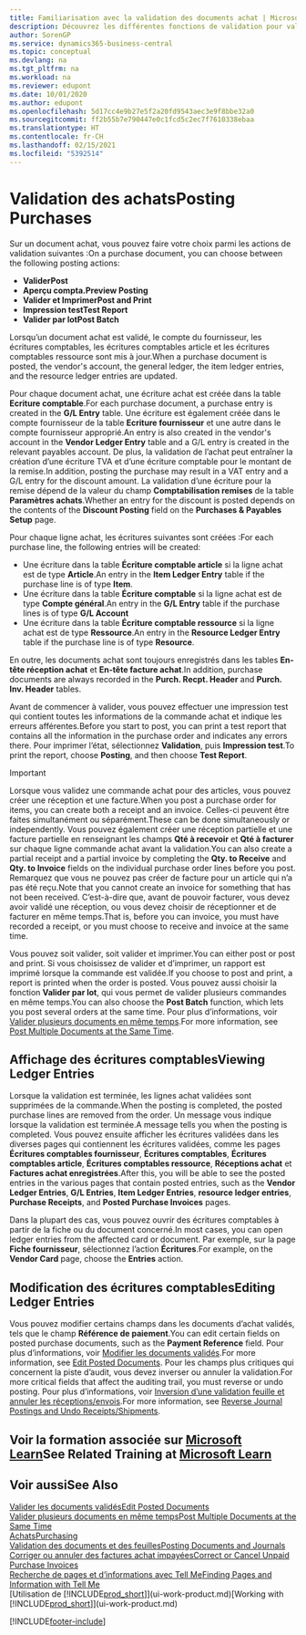 ```yaml
---
title: Familiarisation avec la validation des documents achat | Microsoft Docs
description: Découvrez les différentes fonctions de validation pour valider les documents achat et comment mettre à jour les documents validés.
author: SorenGP
ms.service: dynamics365-business-central
ms.topic: conceptual
ms.devlang: na
ms.tgt_pltfrm: na
ms.workload: na
ms.reviewer: edupont
ms.date: 10/01/2020
ms.author: edupont
ms.openlocfilehash: 5d17cc4e9b27e5f2a20fd9543aec3e9f8bbe32a0
ms.sourcegitcommit: ff2b55b7e790447e0c1fcd5c2ec7f7610338ebaa
ms.translationtype: HT
ms.contentlocale: fr-CH
ms.lasthandoff: 02/15/2021
ms.locfileid: "5392514"
---
```

# <a name="posting-purchases"></a><span data-ttu-id="51120-103">Validation des achats</span><span class="sxs-lookup"><span data-stu-id="51120-103">Posting Purchases</span></span>
<span data-ttu-id="51120-104">Sur un document achat, vous pouvez faire votre choix parmi les actions de validation suivantes :</span><span class="sxs-lookup"><span data-stu-id="51120-104">On a purchase document, you can choose between the following posting actions:</span></span>

* <span data-ttu-id="51120-105">**Valider**</span><span class="sxs-lookup"><span data-stu-id="51120-105">**Post**</span></span>
* <span data-ttu-id="51120-106">**Aperçu compta.**</span><span class="sxs-lookup"><span data-stu-id="51120-106">**Preview Posting**</span></span>
* <span data-ttu-id="51120-107">**Valider et Imprimer**</span><span class="sxs-lookup"><span data-stu-id="51120-107">**Post and Print**</span></span>
* <span data-ttu-id="51120-108">**Impression test**</span><span class="sxs-lookup"><span data-stu-id="51120-108">**Test Report**</span></span>
* <span data-ttu-id="51120-109">**Valider par lot**</span><span class="sxs-lookup"><span data-stu-id="51120-109">**Post Batch**</span></span>

<span data-ttu-id="51120-110">Lorsqu’un document achat est validé, le compte du fournisseur, les écritures comptables, les écritures comptables article et les écritures comptables ressource sont mis à jour.</span><span class="sxs-lookup"><span data-stu-id="51120-110">When a purchase document is posted, the vendor's account, the general ledger, the item ledger entries, and the resource ledger entries  are updated.</span></span>

<span data-ttu-id="51120-111">Pour chaque document achat, une écriture achat est créée dans la table **Ecriture comptable**.</span><span class="sxs-lookup"><span data-stu-id="51120-111">For each purchase document, a purchase entry is created in the **G/L Entry** table.</span></span> <span data-ttu-id="51120-112">Une écriture est également créée dans le compte fournisseur de la table **Ecriture fournisseur** et une autre dans le compte fournisseur approprié.</span><span class="sxs-lookup"><span data-stu-id="51120-112">An entry is also created in the vendor's account in the **Vendor Ledger Entry** table and a G/L entry is created in the relevant payables account.</span></span> <span data-ttu-id="51120-113">De plus, la validation de l’achat peut entraîner la création d’une écriture TVA et d’une écriture comptable pour le montant de la remise.</span><span class="sxs-lookup"><span data-stu-id="51120-113">In addition, posting the purchase may result in a VAT entry and a G/L entry for the discount amount.</span></span> <span data-ttu-id="51120-114">La validation d’une écriture pour la remise dépend de la valeur du champ **Comptabilisation remises** de la table **Paramètres achats**.</span><span class="sxs-lookup"><span data-stu-id="51120-114">Whether an entry for the discount is posted depends on the contents of the **Discount Posting** field on the **Purchases & Payables Setup** page.</span></span>

<span data-ttu-id="51120-115">Pour chaque ligne achat, les écritures suivantes sont créées :</span><span class="sxs-lookup"><span data-stu-id="51120-115">For each purchase line, the following entries will be created:</span></span>
- <span data-ttu-id="51120-116">Une écriture dans la table **Écriture comptable article** si la ligne achat est de type **Article**.</span><span class="sxs-lookup"><span data-stu-id="51120-116">An entry in the **Item Ledger Entry** table if the purchase line is of type **Item**.</span></span>
- <span data-ttu-id="51120-117">Une écriture dans la table **Écriture comptable** si la ligne achat est de type **Compte général**.</span><span class="sxs-lookup"><span data-stu-id="51120-117">An entry in the **G/L Entry** table if the purchase lines is of type **G/L Account**</span></span>
- <span data-ttu-id="51120-118">Une écriture dans la table **Écriture comptable ressource** si la ligne achat est de type **Ressource**.</span><span class="sxs-lookup"><span data-stu-id="51120-118">An entry in the **Resource Ledger Entry** table if the purchase line is of type **Resource**.</span></span>

<span data-ttu-id="51120-119">En outre, les documents achat sont toujours enregistrés dans les tables **En-tête réception achat** et **En-tête facture achat**.</span><span class="sxs-lookup"><span data-stu-id="51120-119">In addition, purchase documents are always recorded in the **Purch. Recpt. Header** and **Purch. Inv. Header** tables.</span></span>

<span data-ttu-id="51120-120">Avant de commencer à valider, vous pouvez effectuer une impression test qui contient toutes les informations de la commande achat et indique les erreurs afférentes.</span><span class="sxs-lookup"><span data-stu-id="51120-120">Before you start to post, you can print a test report that contains all the information in the purchase order and indicates any errors there.</span></span> <span data-ttu-id="51120-121">Pour imprimer l’état, sélectionnez **Validation**, puis **Impression test**.</span><span class="sxs-lookup"><span data-stu-id="51120-121">To print the report, choose **Posting**, and then choose **Test Report**.</span></span>

> [!IMPORTANT]  
>   <span data-ttu-id="51120-122">Lorsque vous validez une commande achat pour des articles, vous pouvez créer une réception et une facture.</span><span class="sxs-lookup"><span data-stu-id="51120-122">When you post a purchase order for items, you can create both a receipt and an invoice.</span></span> <span data-ttu-id="51120-123">Celles-ci peuvent être faites simultanément ou séparément.</span><span class="sxs-lookup"><span data-stu-id="51120-123">These can be done simultaneously or independently.</span></span> <span data-ttu-id="51120-124">Vous pouvez également créer une réception partielle et une facture partielle en renseignant les champs **Qté à recevoir** et **Qté à facturer** sur chaque ligne commande achat avant la validation.</span><span class="sxs-lookup"><span data-stu-id="51120-124">You can also create a partial receipt and a partial invoice by completing the **Qty. to Receive** and **Qty. to Invoice** fields on the individual purchase order lines before you post.</span></span> <span data-ttu-id="51120-125">Remarquez que vous ne pouvez pas créer de facture pour un article qui n’a pas été reçu.</span><span class="sxs-lookup"><span data-stu-id="51120-125">Note that you cannot create an invoice for something that has not been received.</span></span> <span data-ttu-id="51120-126">C’est-à-dire que, avant de pouvoir facturer, vous devez avoir validé une réception, ou vous devez choisir de réceptionner et de facturer en même temps.</span><span class="sxs-lookup"><span data-stu-id="51120-126">That is, before you can invoice, you must have recorded a receipt, or you must choose to receive and invoice at the same time.</span></span>

<span data-ttu-id="51120-127">Vous pouvez soit valider, soit valider et imprimer.</span><span class="sxs-lookup"><span data-stu-id="51120-127">You can either post or post and print.</span></span> <span data-ttu-id="51120-128">Si vous choisissez de valider et d’imprimer, un rapport est imprimé lorsque la commande est validée.</span><span class="sxs-lookup"><span data-stu-id="51120-128">If you choose to post and print, a report is printed when the order is posted.</span></span> <span data-ttu-id="51120-129">Vous pouvez aussi choisir la fonction **Valider par lot**, qui vous permet de valider plusieurs commandes en même temps.</span><span class="sxs-lookup"><span data-stu-id="51120-129">You can also choose the **Post Batch** function, which lets you post several orders at the same time.</span></span> <span data-ttu-id="51120-130">Pour plus d’informations, voir [Valider plusieurs documents en même temps](ui-batch-posting.md).</span><span class="sxs-lookup"><span data-stu-id="51120-130">For more information, see [Post Multiple Documents at the Same Time](ui-batch-posting.md).</span></span>

## <a name="viewing-ledger-entries"></a><span data-ttu-id="51120-131">Affichage des écritures comptables</span><span class="sxs-lookup"><span data-stu-id="51120-131">Viewing Ledger Entries</span></span>
<span data-ttu-id="51120-132">Lorsque la validation est terminée, les lignes achat validées sont supprimées de la commande.</span><span class="sxs-lookup"><span data-stu-id="51120-132">When the posting is completed, the posted purchase lines are removed from the order.</span></span> <span data-ttu-id="51120-133">Un message vous indique lorsque la validation est terminée.</span><span class="sxs-lookup"><span data-stu-id="51120-133">A message tells you when the posting is completed.</span></span> <span data-ttu-id="51120-134">Vous pouvez ensuite afficher les écritures validées dans les diverses pages qui contiennent les écritures validées, comme les pages **Écritures comptables fournisseur**, **Écritures comptables**, **Écritures comptables article**, **Écritures comptables ressource**, **Réceptions achat** et **Factures achat enregistrées**.</span><span class="sxs-lookup"><span data-stu-id="51120-134">After this, you will be able to see the posted entries in the various pages that contain posted entries, such as the **Vendor Ledger Entries**, **G/L Entries**, **Item Ledger Entries**, **resource ledger entries**, **Purchase Receipts**, and **Posted Purchase Invoices** pages.</span></span>

<span data-ttu-id="51120-135">Dans la plupart des cas, vous pouvez ouvrir des écritures comptables à partir de la fiche ou du document concerné.</span><span class="sxs-lookup"><span data-stu-id="51120-135">In most cases, you can open ledger entries from the affected card or document.</span></span> <span data-ttu-id="51120-136">Par exemple, sur la page **Fiche fournisseur**, sélectionnez l’action **Écritures**.</span><span class="sxs-lookup"><span data-stu-id="51120-136">For example, on the **Vendor Card** page, choose the **Entries** action.</span></span>

## <a name="editing-ledger-entries"></a><span data-ttu-id="51120-137">Modification des écritures comptables</span><span class="sxs-lookup"><span data-stu-id="51120-137">Editing Ledger Entries</span></span>
<span data-ttu-id="51120-138">Vous pouvez modifier certains champs dans les documents d’achat validés, tels que le champ **Référence de paiement**.</span><span class="sxs-lookup"><span data-stu-id="51120-138">You can edit certain fields on posted purchase documents, such as the **Payment Reference** field.</span></span> <span data-ttu-id="51120-139">Pour plus d’informations, voir [Modifier les documents validés](across-edit-posted-document.md).</span><span class="sxs-lookup"><span data-stu-id="51120-139">For more information, see [Edit Posted Documents](across-edit-posted-document.md).</span></span> <span data-ttu-id="51120-140">Pour les champs plus critiques qui concernent la piste d’audit, vous devez inverser ou annuler la validation.</span><span class="sxs-lookup"><span data-stu-id="51120-140">For more critical fields that affect the auditing trail, you must reverse or undo posting.</span></span> <span data-ttu-id="51120-141">Pour plus d’informations, voir [Inversion d’une validation feuille et annuler les réceptions/envois](finance-how-reverse-journal-posting.md).</span><span class="sxs-lookup"><span data-stu-id="51120-141">For more information, see [Reverse Journal Postings and Undo Receipts/Shipments](finance-how-reverse-journal-posting.md).</span></span>

## <a name="see-related-training-at-microsoft-learn"></a><span data-ttu-id="51120-142">Voir la formation associée sur [Microsoft Learn](/learn/modules/receive-invoice-dynamics-d365-business-central/index)</span><span class="sxs-lookup"><span data-stu-id="51120-142">See Related Training at [Microsoft Learn](/learn/modules/receive-invoice-dynamics-d365-business-central/index)</span></span>

## <a name="see-also"></a><span data-ttu-id="51120-143">Voir aussi</span><span class="sxs-lookup"><span data-stu-id="51120-143">See Also</span></span>
[<span data-ttu-id="51120-144">Valider les documents validés</span><span class="sxs-lookup"><span data-stu-id="51120-144">Edit Posted Documents</span></span>](across-edit-posted-document.md)  
[<span data-ttu-id="51120-145">Valider plusieurs documents en même temps</span><span class="sxs-lookup"><span data-stu-id="51120-145">Post Multiple Documents at the Same Time</span></span>](ui-batch-posting.md)  
[<span data-ttu-id="51120-146">Achats</span><span class="sxs-lookup"><span data-stu-id="51120-146">Purchasing</span></span>](purchasing-manage-purchasing.md)  
[<span data-ttu-id="51120-147">Validation des documents et des feuilles</span><span class="sxs-lookup"><span data-stu-id="51120-147">Posting Documents and Journals</span></span>](ui-post-documents-journals.md)  
[<span data-ttu-id="51120-148">Corriger ou annuler des factures achat impayées</span><span class="sxs-lookup"><span data-stu-id="51120-148">Correct or Cancel Unpaid Purchase Invoices</span></span>](purchasing-how-correct-cancel-unpaid-purchase-invoices.md)  
[<span data-ttu-id="51120-149">Recherche de pages et d’informations avec Tell Me</span><span class="sxs-lookup"><span data-stu-id="51120-149">Finding Pages and Information with Tell Me</span></span>](ui-search.md)  
<span data-ttu-id="51120-150">[Utilisation de [!INCLUDE[prod_short](includes/prod_short.md)]](ui-work-product.md)</span><span class="sxs-lookup"><span data-stu-id="51120-150">[Working with [!INCLUDE[prod_short](includes/prod_short.md)]](ui-work-product.md)</span></span>


[!INCLUDE[footer-include](includes/footer-banner.md)]